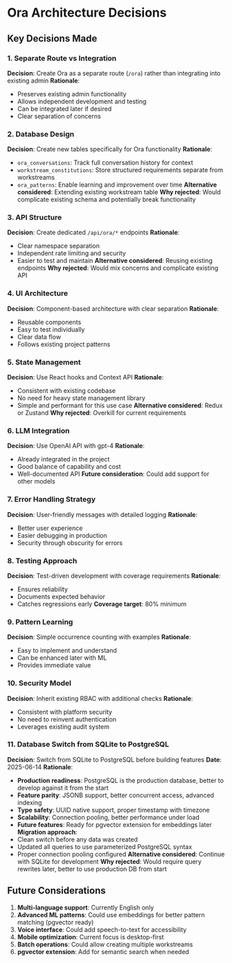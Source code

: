 # Ora Architecture Decisions

## Key Decisions Made

### 1. Separate Route vs Integration
**Decision**: Create Ora as a separate route (`/ora`) rather than integrating into existing admin
**Rationale**: 
- Preserves existing admin functionality
- Allows independent development and testing
- Can be integrated later if desired
- Clear separation of concerns

### 2. Database Design
**Decision**: Create new tables specifically for Ora functionality
**Rationale**:
- `ora_conversations`: Track full conversation history for context
- `workstream_constitutions`: Store structured requirements separate from workstreams
- `ora_patterns`: Enable learning and improvement over time
**Alternative considered**: Extending existing workstream table
**Why rejected**: Would complicate existing schema and potentially break functionality

### 3. API Structure
**Decision**: Create dedicated `/api/ora/*` endpoints
**Rationale**:
- Clear namespace separation
- Independent rate limiting and security
- Easier to test and maintain
**Alternative considered**: Reusing existing endpoints
**Why rejected**: Would mix concerns and complicate existing API

### 4. UI Architecture
**Decision**: Component-based architecture with clear separation
**Rationale**:
- Reusable components
- Easy to test individually
- Clear data flow
- Follows existing project patterns

### 5. State Management
**Decision**: Use React hooks and Context API
**Rationale**:
- Consistent with existing codebase
- No need for heavy state management library
- Simple and performant for this use case
**Alternative considered**: Redux or Zustand
**Why rejected**: Overkill for current requirements

### 6. LLM Integration
**Decision**: Use OpenAI API with gpt-4
**Rationale**:
- Already integrated in the project
- Good balance of capability and cost
- Well-documented API
**Future consideration**: Could add support for other models

### 7. Error Handling Strategy
**Decision**: User-friendly messages with detailed logging
**Rationale**:
- Better user experience
- Easier debugging in production
- Security through obscurity for errors

### 8. Testing Approach
**Decision**: Test-driven development with coverage requirements
**Rationale**:
- Ensures reliability
- Documents expected behavior
- Catches regressions early
**Coverage target**: 80% minimum

### 9. Pattern Learning
**Decision**: Simple occurrence counting with examples
**Rationale**:
- Easy to implement and understand
- Can be enhanced later with ML
- Provides immediate value

### 10. Security Model
**Decision**: Inherit existing RBAC with additional checks
**Rationale**:
- Consistent with platform security
- No need to reinvent authentication
- Leverages existing audit system

### 11. Database Switch from SQLite to PostgreSQL
**Decision**: Switch from SQLite to PostgreSQL before building features
**Date**: 2025-06-14
**Rationale**:
- **Production readiness**: PostgreSQL is the production database, better to develop against it from the start
- **Feature parity**: JSONB support, better concurrent access, advanced indexing
- **Type safety**: UUID native support, proper timestamp with timezone
- **Scalability**: Connection pooling, better performance under load
- **Future features**: Ready for pgvector extension for embeddings later
**Migration approach**:
- Clean switch before any data was created
- Updated all queries to use parameterized PostgreSQL syntax
- Proper connection pooling configured
**Alternative considered**: Continue with SQLite for development
**Why rejected**: Would require query rewrites later, better to use production DB from start

## Future Considerations

1. **Multi-language support**: Currently English only
2. **Advanced ML patterns**: Could use embeddings for better pattern matching (pgvector ready)
3. **Voice interface**: Could add speech-to-text for accessibility
4. **Mobile optimization**: Current focus is desktop-first
5. **Batch operations**: Could allow creating multiple workstreams
6. **pgvector extension**: Add for semantic search when needed